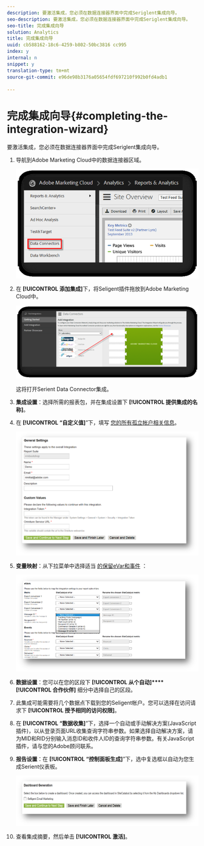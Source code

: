 ```yaml
---
description: 要激活集成，您必须在数据连接器界面中完成Seriglent集成向导。
seo-description: 要激活集成，您必须在数据连接器界面中完成Seriglent集成向导。
seo-title: 完成集成向导
solution: Analytics
title: 完成集成向导
uuid: cb588162-18c6-4259-b802-50bc3816 cc995
index: y
internal: n
snippet: y
translation-type: tm+mt
source-git-commit: e96de98b3176a05654fdf697210f992b0fd4adb1

---
```



# 完成集成向导{#completing-the-integration-wizard}

要激活集成，您必须在数据连接器界面中完成Seriglent集成向导。

1. 导航到Adobe Marketing Cloud中的数据连接器区域。

   ![](assets/selligent-data_connectors.png)

1. 在 **[!UICONTROL 添加集成]**&#x200B;下，将Seligent插件拖放到Adobe Marketing Cloud中。

   ![](assets/selligent-add_integration.png)

   这将打开Serient Data Connector集成。

1. **集成设置**：选择所需的报表包，并在集成设置下 **[!UICONTROL 提供集成的名称]**。

1. 在 **[!UICONTROL “自定义值]**”下，填写 [您的所有孤立帐户相关信息](../../selligent-overview/selligent-activation/selligent-prereqs-seligent.md#concept-071c594b1bcc465cbce7a6fda3f1d829)。

   ![](assets/selligent-general_settings.png)

1. **变量映射**：从下拉菜单中选择适当 [的保留eVar和事件](../../selligent-overview/selligent-activation/selligent-configure-variables.md#concept-907c2bdbed274c11a46d4cc323ef0238) ：

   ![](assets/selligent-variables.png)

1. **数据设置**：您可以在您的区段下 **[!UICONTROL 从个自动]****[!UICONTROL 合作伙伴]** 细分中选择自己的区段。

1. 此集成可能需要将几个数据点下载到您的Seligent帐户。您可以选择在访问请求下 **[!UICONTROL 授予相同的访问权限]**。
1. 在 **[!UICONTROL “数据收集]**”下，选择一个自动或手动解决方案(JavaScript插件)，以从登录页面URL收集查询字符串参数。如果选择自动解决方案，请为MID和RID分别输入消息ID和收件人ID的查询字符串参数。有关JavaScript插件，请与您的Adobe顾问联系。
1. **报告设置**：在 **[!UICONTROL “控制面板生成]**”下，选中复选框以自动为您生成Serient仪表板。

   ![](assets/selligent-report_settings.png)

1. 查看集成摘要，然后单击 **[!UICONTROL 激活]**。

